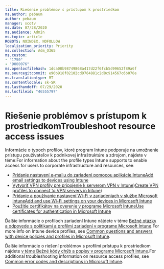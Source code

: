 ```yaml
---
title: Riešenie problémov s prístupom k prostriedkom
ms.author: pebaum
author: pebaum
manager: scotv
ms.date: 07/28/2020
ms.audience: Admin
ms.topic: article
ROBOTS: NOINDEX, NOFOLLOW
localization_priority: Priority
ms.collection: Adm_O365
ms.custom:
- "1750"
- "9000076"
ms.openlocfilehash: 1dca00b98749868a417d22f6fcb5d99652f89a6f
ms.sourcegitcommit: e90b918f02102cd9764881c2d8c914567c6b070e
ms.translationtype: MT
ms.contentlocale: sk-SK
ms.lasthandoff: 07/29/2020
ms.locfileid: "46555797"
---
```

# <a name="troubleshoot-resource-access-issues"></a><span data-ttu-id="fddbd-102">Riešenie problémov s prístupom k prostriedkom</span><span class="sxs-lookup"><span data-stu-id="fddbd-102">Troubleshoot resource access issues</span></span>

<span data-ttu-id="fddbd-103">Informácie o typoch profilov, ktoré program Intune podporuje na umožnenie prístupu používateľov k podnikovej infraštruktúre a zdrojom, nájdete v téme:</span><span class="sxs-lookup"><span data-stu-id="fddbd-103">For information about the profile types Intune supports to enable access for users to corporate infrastructure and resources, see:</span></span>

- [<span data-ttu-id="fddbd-104">Pridanie nastavení e-mailu do zariadení pomocou aplikácie Intune</span><span class="sxs-lookup"><span data-stu-id="fddbd-104">Add email settings to devices using Intune</span></span>](https://docs.microsoft.com/intune/email-settings-configure)
- <span data-ttu-id="fddbd-105">[Vytvoriť VPN profily pre pripojenie k serverom VPN v Intune](https://docs.microsoft.com/intune/vpn-settings-configure))</span><span class="sxs-lookup"><span data-stu-id="fddbd-105">[Create VPN profiles to connect to VPN servers in Intune](https://docs.microsoft.com/intune/vpn-settings-configure))</span></span>
- [<span data-ttu-id="fddbd-106">Pridanie a používanie nastavení Wi-Fi v zariadeniach v službe Microsoft Intune</span><span class="sxs-lookup"><span data-stu-id="fddbd-106">Add and use Wi-Fi settings on your devices in Microsoft Intune</span></span>](https://docs.microsoft.com/intune/wi-fi-settings-configure)
- [<span data-ttu-id="fddbd-107">Použitie certifikátov na overenie v programe Microsoft Intune</span><span class="sxs-lookup"><span data-stu-id="fddbd-107">Use certificates for authentication in Microsoft Intune</span></span>](https://docs.microsoft.com/intune/certificates-configure)

<span data-ttu-id="fddbd-108">Ďalšie informácie o profiloch zariadení Intune nájdete v téme [Bežné otázky a odpovede s politikami a profilmi zariadení v programe Microsoft Intune](https://docs.microsoft.com/intune/device-profile-troubleshoot).</span><span class="sxs-lookup"><span data-stu-id="fddbd-108">For more info on Intune device profiles, see [Common questions and answers with device policies and profiles in Microsoft Intune](https://docs.microsoft.com/intune/device-profile-troubleshoot).</span></span>

<span data-ttu-id="fddbd-109">Ďalšie informácie o riešení problémov s profilmi prístupu k prostriedkom nájdete [v téme Bežné kódy chýb a popisy v programe Microsoft Intune](https://docs.microsoft.com/intune/troubleshoot-company-resource-access-problems).</span><span class="sxs-lookup"><span data-stu-id="fddbd-109">For additional troubleshooting information on resource access profiles, see [Common error codes and descriptions in Microsoft Intune](https://docs.microsoft.com/intune/troubleshoot-company-resource-access-problems).</span></span>